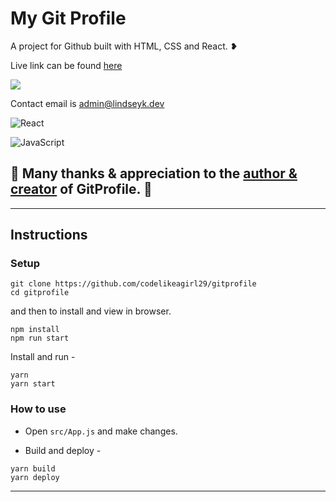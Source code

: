 # My Git Profile

A project for Github built with HTML, CSS and React. ❥

Live link can be found [here](https://my-gitprofile.vercel.app/)

![](https://res.cloudinary.com/codelikeagirl29/image/upload/v1659947445/Portfolio_of_Lindsey_Howard_nz30ix.png)

Contact email is [admin@lindseyk.dev](mailto:admin@lindseyk.dev)

![React](https://img.shields.io/badge/react-%2320232a.svg?style=for-the-badge&logo=react&logoColor=%2361DAFB)

![JavaScript](https://img.shields.io/badge/javascript-%23323330.svg?style=for-the-badge&logo=javascript&logoColor=%23F7DF1E)

## 🙏 Many thanks & appreciation to the [author & creator](https://github.com/arifszn/gitprofile) of GitProfile. 🎉

---

## Instructions

### Setup

```shell
git clone https://github.com/codelikeagirl29/gitprofile
cd gitprofile
```

and then to install and view in browser.

```shell
npm install
npm run start
```

Install and run -

```shell
yarn
yarn start
```

### How to use

- Open `src/App.js` and make changes.

- Build and deploy -

```shell
yarn build
yarn deploy
```

---
